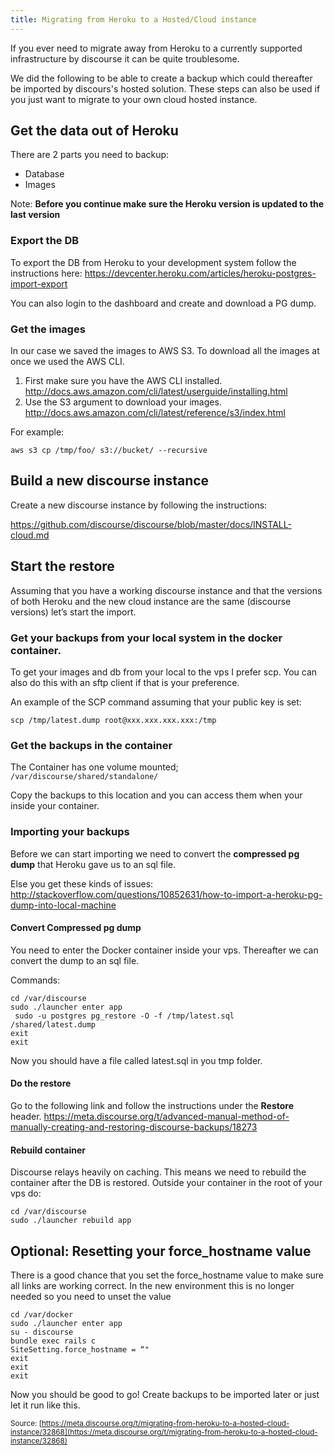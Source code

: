 ```yaml
---
title: Migrating from Heroku to a Hosted/Cloud instance
---
```


If you ever need to migrate away from Heroku to a currently supported infrastructure by discourse it can be quite troublesome. 

We did the following to be able to create a backup which could thereafter be imported by discours's hosted solution. These steps can also be used if you just want to migrate to your own cloud hosted instance.

## Get the data out of Heroku
There are 2 parts you need to backup:

 - Database
 - Images

Note: **Before you continue make sure the Heroku version is updated to the last version**

### Export the DB
To export the DB from Heroku to your development system follow the instructions here:
https://devcenter.heroku.com/articles/heroku-postgres-import-export

You can also login to the dashboard and create and download a PG dump.

### Get the images
In our case we saved the images to AWS S3. To download all the images at once we used the AWS CLI.

 1. First make sure you have the AWS CLI installed.
http://docs.aws.amazon.com/cli/latest/userguide/installing.html
 2. Use the S3 argument to download your images.
http://docs.aws.amazon.com/cli/latest/reference/s3/index.html

For example:

    aws s3 cp /tmp/foo/ s3://bucket/ --recursive

## Build a new discourse instance
Create a new discourse instance by following the instructions:

https://github.com/discourse/discourse/blob/master/docs/INSTALL-cloud.md

## Start the restore
Assuming that you have a working discourse instance and that the versions of both Heroku and the new cloud instance are the same (discourse versions) let’s start the import.

### Get your backups from your local system in the docker container.
To get your images and db from your local to the vps I prefer scp. You can also do this with an sftp client if that is your preference.

An example of the SCP command assuming that your public key is set:

    scp /tmp/latest.dump root@xxx.xxx.xxx.xxx:/tmp

### Get the backups in the container
The Container has one volume mounted; `/var/discourse/shared/standalone/`

Copy the backups to this location and you can access them when your inside your container.

### Importing your backups
Before we can start importing we need to convert the **compressed pg dump** that Heroku gave us to an sql file. 

Else you get these kinds of issues:
http://stackoverflow.com/questions/10852631/how-to-import-a-heroku-pg-dump-into-local-machine

#### Convert Compressed pg dump
You need to enter the Docker container inside your vps. Thereafter we can convert the dump to an sql file.

Commands:

    cd /var/discourse
    sudo ./launcher enter app
     sudo -u postgres pg_restore -O -f /tmp/latest.sql  /shared/latest.dump
    exit
    exit

Now you should have a file called latest.sql in you tmp folder.

#### Do the restore
Go to the following link and follow the instructions under the **Restore** header.
https://meta.discourse.org/t/advanced-manual-method-of-manually-creating-and-restoring-discourse-backups/18273

#### Rebuild container
Discourse relays heavily on caching. This means we need to rebuild the container after the DB is restored. Outside your container in the root of your vps do:

    cd /var/discourse
    sudo ./launcher rebuild app

## Optional: Resetting your force_hostname value
There is a good chance that you set the force_hostname value to make sure all links are working correct. In the new environment this is no longer needed so you need to unset the value

    cd /var/docker
    sudo ./launcher enter app
    su - discourse
    bundle exec rails c
    SiteSetting.force_hostname = “"
    exit
    exit
    exit
    

Now you should be good to go! Create backups to be imported later or just let it run like this.

<small class="documentation-source">Source: [https://meta.discourse.org/t/migrating-from-heroku-to-a-hosted-cloud-instance/32868](https://meta.discourse.org/t/migrating-from-heroku-to-a-hosted-cloud-instance/32868)</small>
